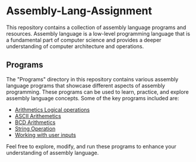 # Assembly-Lang-Assignment

This repository contains a collection of assembly language programs and resources. Assembly language is a low-level programming language that is a fundamental part of computer science and provides a deeper understanding of computer architecture and operations.

## Programs

The "Programs" directory in this repository contains various assembly language programs that showcase different aspects of assembly programming. These programs can be used to learn, practice, and explore assembly language concepts. Some of the key programs included are:

- [Arithmetics Logical operations](https://github.com/vrcoder70/Assembly-Lang-Assignment/tree/main/Assembly-Language-main/Arithmetics%20Logical%20operations)
- [ASCII Arithemetics](https://github.com/vrcoder70/Assembly-Lang-Assignment/tree/main/Assembly-Language-main/ASCII%20Arithemetics)
- [BCD Arithmetics](https://github.com/vrcoder70/Assembly-Lang-Assignment/tree/main/Assembly-Language-main/BCD%20Arithmetics)
- [String Operation](https://github.com/vrcoder70/Assembly-Lang-Assignment/tree/main/Assembly-Language-main/String%20Operation)
- [Working with user inputs](https://github.com/vrcoder70/Assembly-Lang-Assignment/tree/main/Assembly-Language-main/Working%20with%20user%20inputs)
  
Feel free to explore, modify, and run these programs to enhance your understanding of assembly language.

